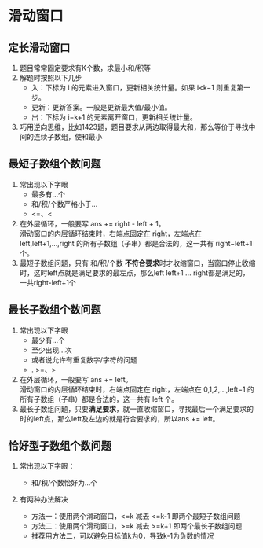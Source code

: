 # 滑动窗口

## 定长滑动窗口
1. 题目常常固定要求有K个数，求最小和/积等
2. 解题时按照以下几步  
   * 入：下标为 i 的元素进入窗口，更新相关统计量。如果 i<k−1 则重复第一步。    
   * 更新：更新答案。一般是更新最大值/最小值。
   * 出：下标为 i−k+1 的元素离开窗口，更新相关统计量。
3. 巧用逆向思维，比如1423题，题目要求从两边取得最大和，那么等价于寻找中间的连续子数组，使和最小

## 最短子数组个数问题
1. 常出现以下字眼
    * 最多有...个
    * 和/积/个数严格小于...
    * <=、<
2. 在外层循环，一般要写 ans += right - left + 1。  
    滑动窗口的内层循环结束时，右端点固定在 right，左端点在 left,left+1,…,right 的所有子数组（子串）都是合法的，这一共有 right−left+1 个。
3. 最短子数组问题，只有 和/积/个数 **不符合要求**时才收缩窗口，当窗口停止收缩时，这时left点就是满足要求的最左点，那么left left+1 ... right都是满足的，一共right-left+1个

## 最长子数组个数问题
1. 常出现以下字眼
    * 最少有...个
    * 至少出现...次
    * 或者说允许有重复数字/字符的问题
    * .  >=、>
2. 在外层循环，一般要写 ans += left。  
    滑动窗口的内层循环结束时，右端点固定在 right，左端点在 0,1,2,…,left−1 的所有子数组（子串）都是合法的，这一共有 left 个。
3. 最长子数组问题，只要**满足要求**，就一直收缩窗口，寻找最后一个满足要求的时的left点，那么left及左边的就是符合要求的，所以ans += left。

## 恰好型子数组个数问题
1. 常出现以下字眼：
   * 和/积/个数恰好为...个

2. 有两种办法解决
   * 方法一：使用两个滑动窗口，<=k 减去 <=k-1 即两个最短子数组问题
   * 方法二：使用两个滑动窗口，>=k 减去 >=k+1 即两个最长子数组问题
   * 推荐用方法二，可以避免目标值k为0，导致k-1为负数的情况

